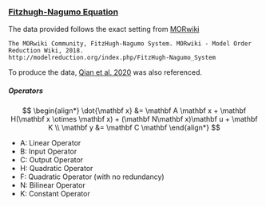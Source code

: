 ### [Fitzhugh-Nagumo Equation](https://en.wikipedia.org/wiki/FitzHugh%E2%80%93Nagumo_model?oldformat=true)

The data provided follows the exact setting from [MORwiki](http://modelreduction.org/index.php/FitzHugh-Nagumo_System)
```
The MORwiki Community, FitzHugh-Nagumo System. MORwiki - Model Order Reduction Wiki, 2018. 
http://modelreduction.org/index.php/FitzHugh-Nagumo_System
```

To produce the data, [Qian et al. 2020](https://linkinghub.elsevier.com/retrieve/pii/S0167278919307651) was also referenced.

##### Operators
$$
\begin{align*}
  \dot{\mathbf x} &= \mathbf A \mathbf x + \mathbf H(\mathbf x \otimes \mathbf x) + (\mathbf N\mathbf x)\mathbf u + \mathbf K \\
  \mathbf y &= \mathbf C \mathbf
\end{align*}
$$
- A: Linear Operator
- B: Input Operator
- C: Output Operator
- H: Quadratic Operator
- F: Quadratic Operator (with no redundancy)
- N: Bilinear Operator
- K: Constant Operator
